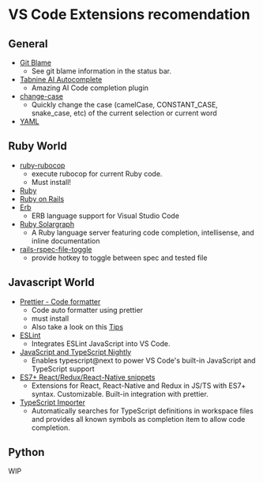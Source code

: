 # VS Code Extensions recomendation

## General

* [Git Blame](https://marketplace.visualstudio.com/items?itemName=waderyan.gitblame)
  * See git blame information in the status bar.
* [Tabnine AI Autocomplete](https://marketplace.visualstudio.com/items?itemName=TabNine.tabnine-vscode)
  * Amazing AI Code completion plugin
* [change-case](https://marketplace.visualstudio.com/items?itemName=wmaurer.change-case)
  * Quickly change the case (camelCase, CONSTANT_CASE, snake_case, etc) of the current selection or current word
* [YAML](https://marketplace.visualstudio.com/items?itemName=redhat.vscode-yaml)

## Ruby World

* [ruby-rubocop](https://marketplace.visualstudio.com/items?itemName=misogi.ruby-rubocop)
  * execute rubocop for current Ruby code.
  * Must install!
* [Ruby](https://marketplace.visualstudio.com/items?itemName=rebornix.Ruby) 
* [Ruby on Rails](https://marketplace.visualstudio.com/items?itemName=hridoy.rails-snippets)
* [Erb](https://marketplace.visualstudio.com/items?itemName=Riey.erb)
  * ERB language support for Visual Studio Code
* [Ruby Solargraph](https://marketplace.visualstudio.com/items?itemName=castwide.solargraph)
  * A Ruby language server featuring code completion, intellisense, and inline documentation
* [rails-rspec-file-toggle](https://marketplace.visualstudio.com/items?itemName=malt03.rails-rspec-file-toggle)
  * provide hotkey to toggle between spec and tested file

## Javascript World

* [Prettier - Code formatter](https://marketplace.visualstudio.com/items?itemName=esbenp.prettier-vscode)
  * Code auto formatter using prettier
  * must install
  * Also take a look on this [Tips](https://github.com/preface-ai/coding-guideline-tips-and-others/blob/main/tips/auto-format-code-on-save.md)
* [ESLint](https://marketplace.visualstudio.com/items?itemName=dbaeumer.vscode-eslint)
  * Integrates ESLint JavaScript into VS Code.
* [JavaScript and TypeScript Nightly](https://marketplace.visualstudio.com/items?itemName=ms-vscode.vscode-typescript-next)
  * Enables typescript@next to power VS Code's built-in JavaScript and TypeScript support
* [ES7+ React/Redux/React-Native snippets](https://marketplace.visualstudio.com/items?itemName=dsznajder.es7-react-js-snippets)
  * Extensions for React, React-Native and Redux in JS/TS with ES7+ syntax. Customizable. Built-in integration with prettier.
* [TypeScript Importer](https://marketplace.visualstudio.com/items?itemName=pmneo.tsimporter)
  * Automatically searches for TypeScript definitions in workspace files and provides all known symbols as completion item to allow code completion.

## Python
WIP
